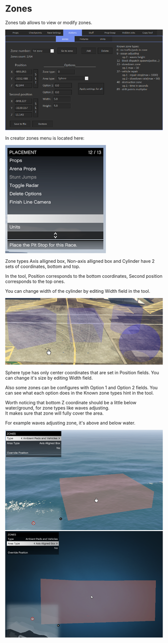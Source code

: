 # Zones

Zones tab allows to view or modify zones.

![Img1](/assets/images/addons/img05.png)

In creator zones menu is located here:

![Img2](/assets/images/addons/img06.png)

Zone types Axis alligned box, Non-axis alligned box and Cylinder have 2 sets of coordinates, bottom and top.

In the tool, Position corresponds to the bottom coordinates, Second position corresponds to the top ones.

You can change width of the cylinder by editing Width field in the tool.

![Img3](/assets/images/addons/img07.png)

Sphere type has only center coordinates that are set in Position fields.
You can change it's size by editing Width field.

Also some zones can be configures with Option 1 and Option 2 fields.
You can see what each option does in the Known zone types hint in the tool.

Worth noticing that bottom Z coordinate should be a little below water/ground, for zone types like waves adjusting.<br>
It makes sure that zone will fully cover the area.

For example waves adjusting zone, it's above and below water.

![Img4](/assets/images/addons/img08.png)
![Img5](/assets/images/addons/img09.png)